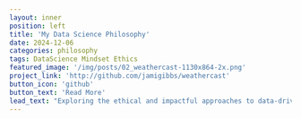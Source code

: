 ```yaml
---
layout: inner
position: left
title: 'My Data Science Philosophy'
date: 2024-12-06
categories: philosophy
tags: DataScience Mindset Ethics
featured_image: '/img/posts/02_weathercast-1130x864-2x.png'
project_link: 'http://github.com/jamigibbs/weathercast'
button_icon: 'github'
button_text: 'Read More'
lead_text: "Exploring the ethical and impactful approaches to data-driven problem solving."
---
```


